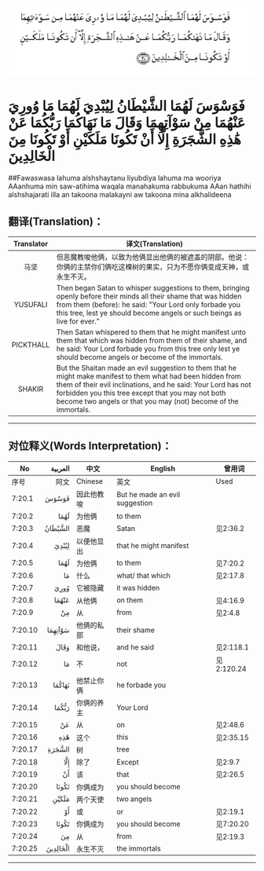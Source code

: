 ![007:020](images/007_020.gif)

# فَوَسْوَسَ لَهُمَا الشَّيْطَانُ لِيُبْدِيَ لَهُمَا مَا وُورِيَ عَنْهُمَا مِنْ سَوْآتِهِمَا وَقَالَ مَا نَهَاكُمَا رَبُّكُمَا عَنْ هَٰذِهِ الشَّجَرَةِ إِلَّا أَنْ تَكُونَا مَلَكَيْنِ أَوْ تَكُونَا مِنَ الْخَالِدِينَ 

##Fawaswasa lahuma alshshaytanu liyubdiya lahuma ma wooriya AAanhuma min saw-atihima waqala manahakuma rabbukuma AAan hathihi alshshajarati illa an takoona malakayni aw takoona mina alkhalideena 

## 翻译(Translation)：

| Translator | 译文(Translation)                                            |
| :--------: | ------------------------------------------------------------ |
|    马坚    | 但恶魔教唆他俩，以致为他俩显出他俩的被遮盖的阴部。他说：你俩的主禁你们俩吃这棵树的果实，只为不愿你俩变成天神，或永生不灭。 |
|  YUSUFALI  | Then began Satan to whisper suggestions to them, bringing openly before their minds all their shame that was hidden from them (before): he said: "Your Lord only forbade you this tree, lest ye should become angels or such beings as live for ever." |
| PICKTHALL  | Then Satan whispered to them that he might manifest unto them that which was hidden from them of their shame, and he said: Your Lord forbade you from this tree only lest ye should become angels or become of the immortals. |
|   SHAKIR   | But the Shaitan made an evil suggestion to them that he might make manifest to them what had been hidden from them of their evil inclinations, and he said: Your Lord has not forbidden you this tree except that you may not both become two angels or that you may (not) become of the immortals. |

---

## 对位释义(Words Interpretation)：

| No   | العربية | 中文    | English | 曾用词 |
| ---- | ------: | ------- | ------- | ------ |
| 序号 |    阿文 | Chinese | 英文    | Used   |
| 7:20.1  | فَوَسْوَسَ    | 因此他教唆 | But he made an evil suggestion |            |
| 7:20.2  | لَهُمَا     | 为他俩     | to them                        |            |
| 7:20.3  | الشَّيْطَانُ  | 恶魔       | Satan                          | 见2:36.2   |
| 7:20.4  | لِيُبْدِيَ    | 以便他显出 | that he might manifest         |            |
| 7:20.5  | لَهُمَا     | 为他俩     | to them                        | 见7:20.2   |
| 7:20.6  | مَا       | 什么       | what/ that which               | 见2:17.8   |
| 7:20.7  | وُورِيَ     | 它被隐藏   | it was hidden                  |            |
| 7:20.8  | عَنْهُمَا    | 从他俩     | on them                        | 见4:16.9   |
| 7:20.9  | مِنْ       | 从         | from                           | 见2:4.8    |
| 7:20.10 | سَوْآتِهِمَا  | 他俩的私部 | their shame                    |            |
| 7:20.11 | وَقَالَ     | 和他说，   | and he said                    | 见2:118.1  |
| 7:20.12 | مَا       | 不         | not                            | 见2:120.24 |
| 7:20.13 | نَهَاكُمَا   | 他禁止你俩 | he forbade you                 |            |
| 7:20.14 | رَبُّكُمَا    | 你俩的养主 | Your Lord                      |            |
| 7:20.15 | عَنْ       | 从         | on                             | 见2:48.6   |
| 7:20.16 | هَٰذِهِ      | 这个       | this                           | 见2:35.15  |
| 7:20.17 | الشَّجَرَةِ   | 树         | tree                           |            |
| 7:20.18 | إِلَّا      | 除了       | Except                         | 见2:9.7    |
| 7:20.19 | أَنْ       | 该         | that                           | 见2:26.5   |
| 7:20.20 | تَكُونَا    | 你俩成为   | you should become              |            |
| 7:20.21 | مَلَكَيْنِ    | 两个天使   | two angels                     |            |
| 7:20.22 | أَوْ       | 或         | or                             | 见2:19.1   |
| 7:20.23 | تَكُونَا    | 你俩成为   | you should become              | 见7:20.20  |
| 7:20.24 | مِنَ       | 从         | from                           | 见2:19.3 |
| 7:20.25 | الْخَالِدِينَ | 永生不灭   | the immortals                  |            |

---